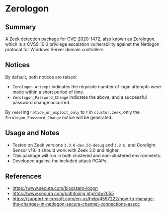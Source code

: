 # Zerologon

## Summary

A Zeek detection package for
[CVE-2020-1472](https://portal.msrc.microsoft.com/en-US/security-guidance/advisory/CVE-2020-1472),
also known as Zerologon, which is a CVSS 10.0 privilege escalation
vulnerability against the Netlogon protocol for Windows Server domain
controllers.

## Notices

By default, both notices are raised:
* `Zerologon_Attempt` indicates the requisite number of login attempts
  were made within a short period of time.
* `Zerologon_Password_Change` indicates the above, and a successful
  password change occurred.
  
By `redef`ing `notice_on_exploit_only` to `T` in `cluster.zeek`, only
the `Zerologon_Password_Change` notice will be generated.

## Usage and Notes

* Tested on Zeek versions `3.3.0-dev.53-debug` and `3.2.0`, and
  Corelight Sensor v19. It should work with Zeek 3.0 and higher.
* This package will run in both clustered and non-clustered
  environments.
* Developed against the included attack PCAPs.

## References
* https://www.secura.com/blog/zero-logon
* https://www.secura.com/pathtoimg.php?id=2055
* https://support.microsoft.com/en-us/help/4557222/how-to-manage-the-changes-in-netlogon-secure-channel-connections-assoc
